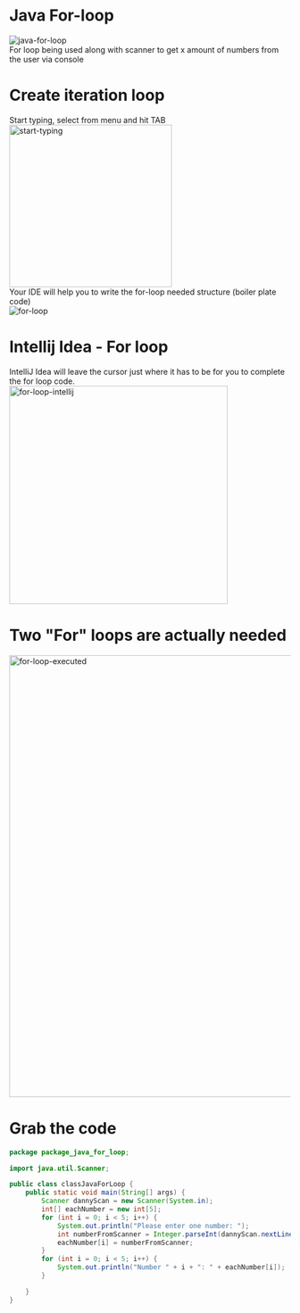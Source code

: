 # Java For-loop
![java-for-loop](https://github.com/danielurra/java-for-loop/assets/51704179/f805ca28-a442-491f-b872-4f7c9dd96f0e)<br>
For loop being used along with scanner to get x amount of numbers from the user via console
# Create iteration loop
Start typing, select from menu and hit TAB<br>
<img width="291" alt="start-typing" src="https://github.com/danielurra/java-for-loop/assets/51704179/8d80fd7e-5c69-4360-8a35-db24f13d1885"><br>
Your IDE will help you to write the for-loop needed structure (boiler plate code)<br>
![for-loop](https://github.com/danielurra/java-for-loop/assets/51704179/f67abd41-3915-443c-b04e-262d3d036b19)<br>
# Intellij Idea - For loop
IntelliJ Idea will leave the cursor just where it has to be for you to complete the for loop code.<br>
<img width="391" alt="for-loop-intellij" src="https://github.com/danielurra/java-for-loop/assets/51704179/68829686-c7d5-4a6a-ac93-9e9706c8a9cb"><br>
# Two "For" loops are actually needed
<img width="792" alt="for-loop-executed" src="https://github.com/danielurra/java-for-loop/assets/51704179/3d8f6946-e157-40c6-be54-1e5547456891"><br>
# Grab the code
```java
package package_java_for_loop;

import java.util.Scanner;

public class classJavaForLoop {
    public static void main(String[] args) {
        Scanner dannyScan = new Scanner(System.in);
        int[] eachNumber = new int[5];
        for (int i = 0; i < 5; i++) {
            System.out.println("Please enter one number: ");
            int numberFromScanner = Integer.parseInt(dannyScan.nextLine());
            eachNumber[i] = numberFromScanner;
        }
        for (int i = 0; i < 5; i++) {
            System.out.println("Number " + i + ": " + eachNumber[i]);
        }

    }
}

```

